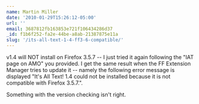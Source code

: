 ```yaml
---
name: Martin Miller
date: '2010-01-29T15:26:12-05:00'
url: ''
email: 3687812fb163853e721f106434286d37
_id: f1b6f252-fa2e-44be-a8ab-21387875e11a
slug: '/its-all-text-1-4-ff3-6-compatible/'
---
```


v1.4 will NOT install on Firefox 3.5.7 -- I just tried it again following the
"IAT page on AMO" you provided. I get the same result when the FF Extension
Manager tries to update it -- namely the following error message is displayed
"It's All Text! 1.4 could not be installed because it is not compatible with
Firefox 3.5.7.".

Something with the version checking isn't right.
